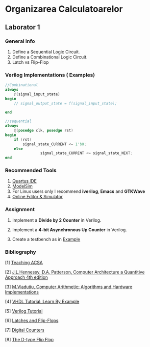 # Organizarea Calculatoarelor

## Laborator 1

### General Info

1. Define a Sequential Logic Circuit.
2. Define a Combinational Logic Circuit.
3. Latch vs Flip-Flop


### Verilog Implementations ( Examples)

```Verilog
//Combinational
always 
	@(signal_input_state) 
begin 
	// signal_output_state = f(signal_input_state); 
	
end

```

```Verilog
//sequential
always 
	@(posedge clk, posedge rst) 
begin 
	if (rst) 
		signal_state_CURRENT <= 1'b0; 
	else 
                signal_state_CURRENT <= signal_state_NEXT; 
end
```

### Recommended Tools

1. [Quartus IDE](https://www.altera.com/downloads/download-center.html)
2. [ModelSim](https://www.mentor.com/company/higher_ed/modelsim-student-edition)
3. For Linux users only I recommend **iverilog**, **Emacs** and **GTKWave**
4. [Online Editor & Simulator](https://www.edaplayground.com/)


### Assignment

1. Implement a **Divide by 2 Counter** in Verilog.

2. Implement a **4-bit Asynchronous Up Counter** in Verilog.

3. Create a testbench as in [Example][code_1]


### Bibliography
[1] [Teaching ACSA](http://www.acsa.upt.ro/teaching/AC/)

[2] [J.L.Hennessy, D.A. Patterson, Computer Architecture a Quantitive Approach 4th edition]()

[3] [M.Vladutiu, Computer Arithmetic: Algorithms and Hardware Implementations]()

[4] [VHDL Tutorial: Learn By Example](http://esd.cs.ucr.edu/labs/tutorial/)

[5] [Verilog Tutorial](http://www.asic-world.com/verilog/veritut.html)

[6] [Latches and Flip-Flops](http://www.cs.ucr.edu/~ehwang/courses/cs120b/flipflops.pdf)

[7] [Digital Counters](http://www.learnabout-electronics.org/Digital/dig56.php)

[8] [The D-type Flip Flop](https://www.electronics-tutorials.ws/sequential/seq_4.html)

[code_1]:https://github.com/sebastianardelean/teaching/blob/master/OC/templates/d_ff_tb.v  
